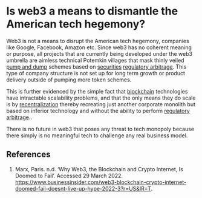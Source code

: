 # Is web3 a means to dismantle the American tech hegemony?

Web3 is not a means to disrupt the American tech hegemony, companies like Google, Facebook, Amazon etc. Since web3 has no coherent meaning or purpose, all projects that are currently being developed under the web3 umbrella are aimless technical Potemkin villages that mask thinly veiled [pump and dump](../concepts/pump-and-dump.md) schemes based on [securities](../concepts/security.md) [regulatory arbitrage](../concepts/regulatory-arbitrage.md). This type of company structure is not set up for long term growth or product delivery outside of pumping more token schemes.

This is further evidenced by the simple fact that [blockchain](../concepts/blockchain.md) technologies have intractable  scalability problems, and that the only means they do scale is by [recentralization](../concepts/recentralization.md) thereby recreating just another corporate monolith but based on inferior technology and without the ability to perform [regulatory arbitrage](../concepts/regulatory-arbitrage.md)..

There is no future in web3 that poses any threat to tech monopoly because there simply is no meaningful tech to challenge any real business model. 

## References
1. Marx, Paris. n.d. ‘Why Web3, the Blockchain and Crypto Internet, Is Doomed to Fail’. Accessed 29 March 2022. https://www.businessinsider.com/web3-blockchain-crypto-internet-doomed-fail-doesnt-live-up-hype-2022-3?r=US&IR=T.